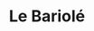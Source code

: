 ---
title: "Le Bariolé"
description: 
lat: 46.1874479
lon: -1.3234695
address: "18 Quai de Sénac, 17630 La Flotte"
website: 
tags: "bar terrasse vue"
---